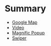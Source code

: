 # Summary

* [Google Map](map/README.md)
* [Video](video/README.md)
* [Magnific Popup](photo/magnific.md)
* [Swiper](photo/swiper.md)
